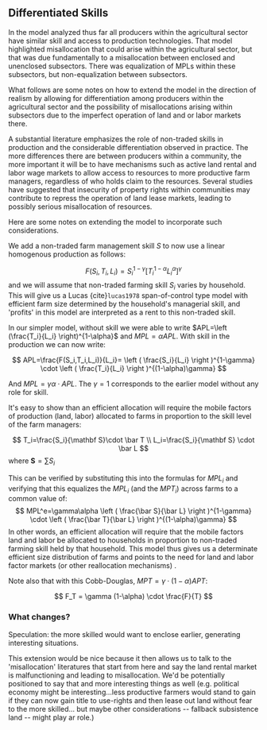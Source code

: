 ## Differentiated Skills

In the model analyzed thus far all producers within the agricultural sector have similar skill and access to production technologies.  That model highlighted misallocation that could arise within the agricultural sector, but that was due fundamentally to a misallocation between enclosed and unenclosed subsectors.  There was equalization of MPLs within these subsectors, but non-equalization between subsectors.   

What follows are some notes on how to extend the model in the direction of realism by allowing for differentiation among producers within the agricultural sector and the possibility of misallocations arising within subsectors due to the imperfect operation of land and or labor markets there. 

A substantial literature emphasizes the role of non-traded skills in production and the considerable differentiation observed in practice.  The more differences there are between producers within a community, the more important it will be to have mechanisms such as active land rental and labor wage markets to allow access to resources to more productive farm managers, regardless of who holds claim to the resources.  Several studies have suggested that insecurity of property rights within communities may contribute to repress the operation of land lease markets, leading to possibly serious misallocation of resources.  

Here are some notes on extending the model to incorporate such considerations. 

We add a non-traded farm management skill $S$ to now use a linear homogenous production as follows: 

$$
F(S_i,T_i,L_i)=S_i^{1-\gamma} \left [T_i^{1-\alpha}L_i^\alpha     \right]^\gamma
$$
and we will assume that non-traded farming skill $S_i$ varies by household.  This will give us a Lucas {cite}`lucas1978` span-of-control type model with efficient farm size determined by the household's managerial skill, and 'profits' in this model are interpreted as a rent to this non-traded skill.   

In our simpler model, without skill we were able to write $APL=\left (\frac{T_i}{L_i} \right)^{1-\alpha}$ and $MPL=\alpha APL$. With skill in the production we can now write: 


$$
APL=\frac{F(S_i,T_i,L_i)}{L_i}=
\left ( \frac{S_i}{L_i} \right )^{1-\gamma}
\cdot
\left ( \frac{T_i}{L_i} \right )^{(1-\alpha)\gamma}
$$


And $MPL=\gamma\alpha \cdot APL$.  The $\gamma=1$ corresponds to the earlier model without any  role for skill.

It's easy to show than an efficient allocation will require the mobile factors of production (land, labor) allocated to farms in proportion to the skill level of the farm managers:

$$
T_i=\frac{S_i}{\mathbf S}\cdot \bar T \\  L_i=\frac{S_i}{\mathbf S} \cdot \bar L
$$
where $\mathbf S = \sum S_i$

This can be verified by substituting this into the formulas for $MPL_i$ and verifying that this equalizes the $MPL_i$ (and the $MPT_i$) across farms to a common value of:
$$
MPL^e=\gamma\alpha
\left ( \frac{\bar S}{\bar L} \right )^{1-\gamma}
\cdot
\left ( \frac{\bar T}{\bar L} \right )^{(1-\alpha)\gamma}
$$
In other words, an efficient allocation will require that the mobile factors land and labor be allocated to households in proportion to non-traded farming skill held by that household.  This model thus gives us a determinate efficient size distribution of farms and points to the need for land and labor factor markets (or other reallocation mechanisms) .  

Note also that with this Cobb-Douglas, $MPT = \gamma \cdot (1-\alpha) APT$:


$$
F_T = \gamma (1-\alpha) \cdot \frac{F}{T}
$$

### What changes?


Speculation: the more skilled would want to enclose earlier, generating interesting situations.  

This extension would be nice because it then allows us to talk to the 'misallocation' literatures that start from here and say the land rental market is malfunctioning and leading to misallocation.  We'd be potentially positioned to say that and more interesting things as well (e.g. political economy might be interesting...less productive farmers would stand to gain if they can now gain title to use-rights and then lease out land without fear to the more skilled... but maybe other considerations -- fallback subsistence land -- might play ar role.)


